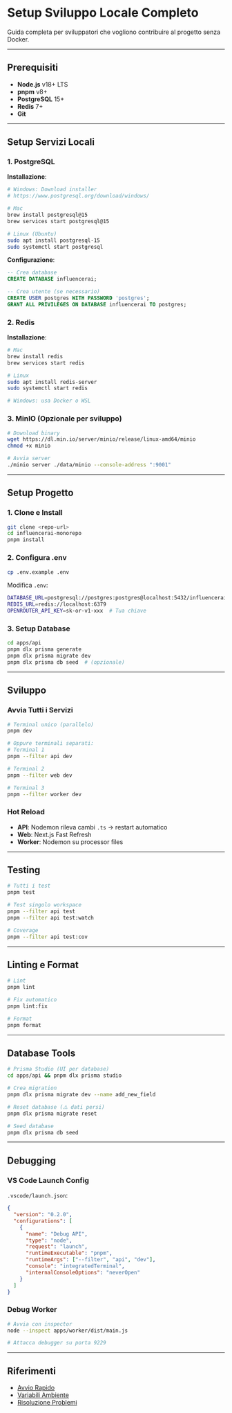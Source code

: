 # Setup Sviluppo Locale Completo

Guida completa per sviluppatori che vogliono contribuire al progetto senza Docker.

---

## Prerequisiti

- **Node.js** v18+ LTS
- **pnpm** v8+
- **PostgreSQL** 15+
- **Redis** 7+
- **Git**

---

## Setup Servizi Locali

### 1. PostgreSQL

**Installazione**:
```bash
# Windows: Download installer
# https://www.postgresql.org/download/windows/

# Mac
brew install postgresql@15
brew services start postgresql@15

# Linux (Ubuntu)
sudo apt install postgresql-15
sudo systemctl start postgresql
```

**Configurazione**:
```sql
-- Crea database
CREATE DATABASE influencerai;

-- Crea utente (se necessario)
CREATE USER postgres WITH PASSWORD 'postgres';
GRANT ALL PRIVILEGES ON DATABASE influencerai TO postgres;
```

### 2. Redis

**Installazione**:
```bash
# Mac
brew install redis
brew services start redis

# Linux
sudo apt install redis-server
sudo systemctl start redis

# Windows: usa Docker o WSL
```

### 3. MinIO (Opzionale per sviluppo)

```bash
# Download binary
wget https://dl.min.io/server/minio/release/linux-amd64/minio
chmod +x minio

# Avvia server
./minio server ./data/minio --console-address ":9001"
```

---

## Setup Progetto

### 1. Clone e Install

```bash
git clone <repo-url>
cd influencerai-monorepo
pnpm install
```

### 2. Configura .env

```bash
cp .env.example .env
```

Modifica `.env`:
```bash
DATABASE_URL=postgresql://postgres:postgres@localhost:5432/influencerai
REDIS_URL=redis://localhost:6379
OPENROUTER_API_KEY=sk-or-v1-xxx  # Tua chiave
```

### 3. Setup Database

```bash
cd apps/api
pnpm dlx prisma generate
pnpm dlx prisma migrate dev
pnpm dlx prisma db seed  # (opzionale)
```

---

## Sviluppo

### Avvia Tutti i Servizi

```bash
# Terminal unico (parallelo)
pnpm dev

# Oppure terminali separati:
# Terminal 1
pnpm --filter api dev

# Terminal 2
pnpm --filter web dev

# Terminal 3
pnpm --filter worker dev
```

### Hot Reload

- **API**: Nodemon rileva cambi `.ts` → restart automatico
- **Web**: Next.js Fast Refresh
- **Worker**: Nodemon su processor files

---

## Testing

```bash
# Tutti i test
pnpm test

# Test singolo workspace
pnpm --filter api test
pnpm --filter api test:watch

# Coverage
pnpm --filter api test:cov
```

---

## Linting e Format

```bash
# Lint
pnpm lint

# Fix automatico
pnpm lint:fix

# Format
pnpm format
```

---

## Database Tools

```bash
# Prisma Studio (UI per database)
cd apps/api && pnpm dlx prisma studio

# Crea migration
pnpm dlx prisma migrate dev --name add_new_field

# Reset database (⚠️ dati persi)
pnpm dlx prisma migrate reset

# Seed database
pnpm dlx prisma db seed
```

---

## Debugging

### VS Code Launch Config

`.vscode/launch.json`:
```json
{
  "version": "0.2.0",
  "configurations": [
    {
      "name": "Debug API",
      "type": "node",
      "request": "launch",
      "runtimeExecutable": "pnpm",
      "runtimeArgs": ["--filter", "api", "dev"],
      "console": "integratedTerminal",
      "internalConsoleOptions": "neverOpen"
    }
  ]
}
```

### Debug Worker

```bash
# Avvia con inspector
node --inspect apps/worker/dist/main.js

# Attacca debugger su porta 9229
```

---

## Riferimenti

- [Avvio Rapido](./avvio-rapido.md)
- [Variabili Ambiente](./variabili-ambiente.md)
- [Risoluzione Problemi](./risoluzione-problemi.md)
